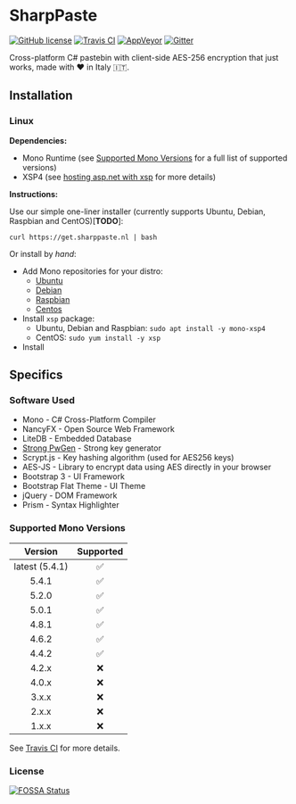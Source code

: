 # SharpPaste
[![GitHub license](https://img.shields.io/badge/license-MIT-blue.svg?style=flat-square)](https://raw.githubusercontent.com/phonicmouse/SharpPaste/master/LICENSE)
[![Travis CI](https://img.shields.io/travis/phonicmouse/SharpPaste.svg?style=flat-square&logo=travis)](https://travis-ci.org/phonicmouse/SharpPaste)
[![AppVeyor](https://img.shields.io/appveyor/ci/phonicmouse/sharppaste.svg?style=flat-square&logo=appveyor)](https://ci.appveyor.com/project/phonicmouse/sharppaste)
[![Gitter](https://img.shields.io/badge/chat_on-gitter-green.svg?style=flat-square&logo=gitter-white&colorB=ed1965)](https://gitter.im/SharpPasteZ)

Cross-platform C# pastebin with client-side AES-256 encryption that just works, made with :heart: in Italy :it:.


## Installation

### Linux
**Dependencies:**
- Mono Runtime (see [Supported Mono Versions](#supported-mono-versions) for a full list of supported versions)
- XSP4 (see [hosting asp.net with xsp](http://www.mono-project.com/docs/web/aspnet/#aspnet-hosting-with-xsp) for more details)


**Instructions:**

Use our simple one-liner installer (currently supports Ubuntu, Debian, Raspbian and CentOS)[**TODO**]:
```
curl https://get.sharppaste.nl | bash
```

Or install by *hand*:
- Add Mono repositories for your distro:
  - [Ubuntu](http://www.mono-project.com/download/#download-lin-ubuntu)
  - [Debian](http://www.mono-project.com/download/#download-lin-debian)
  - [Raspbian](http://www.mono-project.com/download/#download-lin-raspbian)
  - [Centos](http://www.mono-project.com/download/#download-lin-centos)
- Install `xsp` package:
  - Ubuntu, Debian and Raspbian: `sudo apt install -y mono-xsp4`
  - CentOS: `sudo yum install -y xsp`
- Install 


## Specifics

### Software Used

- Mono - C# Cross-Platform Compiler
- NancyFX - Open Source Web Framework
- LiteDB - Embedded Database
- [Strong PwGen](https://gist.github.com/jacobbuck/4247179) - Strong key generator
- Scrypt.js - Key hashing algorithm (used for AES256 keys)
- AES-JS - Library to encrypt data using AES directly in your browser
- Bootstrap 3 - UI Framework
- Bootstrap Flat Theme - UI Theme
- jQuery - DOM Framework
- Prism - Syntax Highlighter

### Supported Mono Versions

| Version        | Supported          |
|:--------------:|:------------------:|
| latest (5.4.1) | :white_check_mark: |
| 5.4.1          | :white_check_mark: |
| 5.2.0          | :white_check_mark: |
| 5.0.1          | :white_check_mark: |
| 4.8.1          | :white_check_mark: |
| 4.6.2          | :white_check_mark: |
| 4.4.2          | :white_check_mark: |
| 4.2.x          | :x:                |
| 4.0.x          | :x:                |
| 3.x.x          | :x:                |
| 2.x.x          | :x:                |
| 1.x.x          | :x:                |

See [Travis CI](https://travis-ci.org/phonicmouse/SharpPaste) for more details.


### License
[![FOSSA Status](https://app.fossa.io/api/projects/git%2Bgithub.com%2Fphonicmouse%2FSharpPaste.svg?type=large)](https://app.fossa.io/projects/git%2Bgithub.com%2Fphonicmouse%2FSharpPaste?ref=badge_large)
